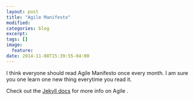 ```yaml
---
layout: post
title: "Agile Manifesto"
modified:
categories: blog
excerpt:
tags: []
image:
  feature:
date: 2014-11-08T15:39:55-04:00
---
```


I think everyone should read Agile Manifesto once every month. I am sure you one learn one new thing everytime you read it.


Check out the [Jekyll docs][jekyll] for more info on Agile .

[jekyll-gh]: https://github.com/jekyll/jekyll
[jekyll]:    http://agilemanifesto.org/
